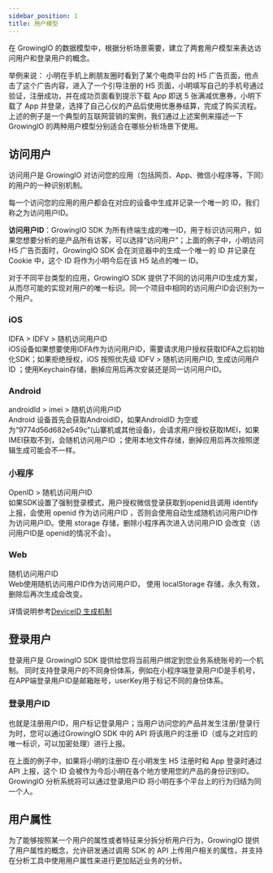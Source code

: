 ```yaml
---
sidebar_position: 1
title: 用户模型
---
```

在 GrowingIO 的数据模型中，根据分析场景需要，建立了两套用户模型来表达访问用户和登录用户的概念。

举例来说：
小明在手机上刷朋友圈时看到了某个电商平台的 H5 广告页面，他点击了这个广告内容，进入了一个引导注册的 H5 页面，小明填写自己的手机号通过验证，注册成功，并在成功页面看到提示下载 App 即送 5 张满减优惠券，小明下载了 App 并登录，选择了自己心仪的产品后使用优惠券结算，完成了购买流程。
上述的例子是一个典型的互联网营销的案例，我们通过上述案例来描述一下 GrowingIO 的两种用户模型分别适合在哪些分析场景下使用。

## 访问用户
访问用户是 GrowingIO 对访问您的应用（包括网页、App、微信小程序等，下同）的用户的一种识别机制。

每一个访问您的应用的用户都会在对应的设备中生成并记录一个唯一的 ID，我们称之为访问用户ID。

**访问用户ID**：GrowingIO SDK 为所有终端生成的唯一ID，用于标识访问用户，如果您想要分析的是产品所有访客，可以选择“访问用户”；上面的例子中，小明访问 H5 广告页面时，GrowingIO SDK 会在浏览器中的生成一个唯一的 ID 并记录在Cookie 中，这个 ID 将作为小明今后在该 H5 站点的唯一 ID。

对于不同平台类型的应用，GrowingIO SDK 提供了不同的访问用户ID生成方案，从而尽可能的实现对用户的唯一标识。同一个项目中相同的访问用户ID会识别为一个用户。

### iOS
IDFA > IDFV > 随机访问用户ID<br/>
iOS设备如果想要使用IDFA作为访问用户ID，需要请求用户授权获取IDFA之后初始化SDK；如果拒绝授权，iOS 按照优先级 IDFV > 随机访问用户ID, 生成访问用户ID ；使用Keychain存储，删掉应用后再次安装还是同一访问用户ID。

### Android
androidId > imei > 随机访问用户ID<br/>
Android 设备首先会获取AndroidID，如果AndroidID 为空或为“9774d56d682e549c”(山寨机或其他设备)，会请求用户授权获取IMEI，如果IMEI获取不到，会随机访问用户ID ；使用本地文件存储，删掉应用后再次按照逻辑生成可能会不一样。

### 小程序
OpenID  > 随机访问用户ID<br/>
如果SDK设置了强制登录模式，用户授权微信登录获取到openid且调用 identify 上报，会使用 openid 作为访问用户ID ，否则会使用自动生成随机访问用户ID作为访问用户ID。使用 storage 存储，删除小程序再次进入访问用户ID 会改变（访问用户ID是 openid的情况不会）。

### Web
随机访问用户ID<br/>
Web使用随机访问用户ID作为访问用户ID，  使用 localStorage 存储，永久有效，删除后再次生成会改变。

详情说明参考[DeviceID 生成机制](/question/common#10-客户端sdk-deviceid-生成机制简要逻辑是什么)

## 登录用户
登录用户是 GrowingIO SDK 提供给您将当前用户绑定到您业务系统账号的一个机制。
同时支持登录用户的不同身份体系，例如在小程序端登录用户ID是手机号，在APP端登录用户ID是邮箱账号，userKey用于标记不同的身份体系。

### 登录用户ID
也就是注册用户ID，用户标记登录用户；当用户访问您的产品并发生注册/登录行为时，您可以通过GrowingIO SDK 中的 API 将该用户的注册 ID（或与之对应的唯一标识，可以加密处理）进行上报。

在上面的例子中，如果将小明的注册ID 在小明发生 H5 注册时和 App 登录时通过 API 上报，这个 ID 会被作为今后小明在各个地方使用您的产品的身份识别ID。GrowingIO 分析系统将可以通过登录用户ID 将小明在多个平台上的行为归结为同一个人。

## 用户属性
为了能够按照某一个用户的属性或者特征来分拆分析用户行为，GrowingIO 提供了用户属性的概念，允许研发通过调用 SDK 的 API 上传用户相关的属性，并支持在分析工具中使用用户属性来进行更加贴近业务的分析。

